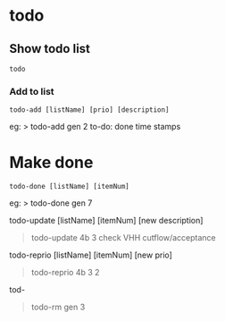 # todo

## Show todo list 
``` todo ```

### Add to list 

``` todo-add [listName] [prio] [description] ```

eg: > todo-add gen 2 to-do: done time stamps

# Make done 

``` todo-done [listName] [itemNum] ```

eg: > todo-done gen 7

todo-update [listName] [itemNum]  [new description]
> todo-update 4b 3  check VHH cutflow/acceptance

todo-reprio [listName] [itemNum]  [new prio]
> todo-reprio 4b 3  2

tod- 
> todo-rm gen 3